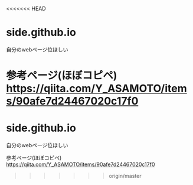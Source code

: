 <<<<<<< HEAD
# side.github.io
自分のwebページ位ほしい

参考ページ(ほぼコピペ)
https://qiita.com/Y_ASAMOTO/items/90afe7d24467020c17f0
=======
# side.github.io
自分のwebページ位ほしい

参考ページ(ほぼコピペ)
https://qiita.com/Y_ASAMOTO/items/90afe7d24467020c17f0
>>>>>>> origin/master
